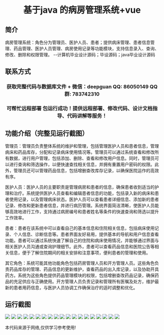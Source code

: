 <p><h1 align="center">基于java 的病房管理系统+vue</h1></p>

## 简介
病房管理系统：角色分为管理员、医护人员、患者；提供病床管理、患者信息管理、药品管理、医护人员管理、病房使用记录等功能模块，支持信息录入、查询、修改、删除和权限管理。    --计算机毕业设计源码；毕设源码；java毕业设计源码


## 联系方式
<p><h3 align="center">获取完整代码与数据库文件 + 微信：deepguan QQ: 86050149 QQ群: 783742310</h3></p>
<p><h3 align="center">可帮忙远程部署 包运行成功！提供远程部署、修改代码、设计文档指导、代码讲解等服务！</h3></p>

## 功能介绍（完整见运行截图）
管理员：管理员负责整体系统的维护和管理，包括管理医护人员和患者信息，管理病床和药品库存，分配和记录病床使用情况等。管理员可以通过系统查看和修改所有数据，进行用户管理，包括添加、删除、查看和修改用户信息。同时，管理员可以进行查询和筛选操作，以便快速查找相关信息，并拥有重置用户密码的权限。此外，管理员还可以管理药品信息，包括增删查改库存记录，以确保医院运作的高效有序。

医护人员：医护人员的主要职责是管理病房和患者的信息，确保患者收到适当的护理和治疗。系统提供医护人员查看和编辑患者信息的功能，包括录入新的病床和患者使用记录，以及管理病床状态。医护人员可以查看患者详细信息、添加新的患者记录、修改和更新患者信息，并进行病历管理。系统界面简洁清晰，使医护人员能够高效地进行工作，支持通过病房编号和患者姓名等条件的快速查询和筛选以提升工作效率。

患者：患者在该系统中可以查看自己的基本信息和住院相关信息，包括病床使用记录、个人信息、诊断信息等。患者界面友好易用，提供基本的导航和用户信息查看功能。患者可以通过系统快速了解自己的住院和病床使用情况，并能够通过界面与相关医护人员沟通或查询护理细节。此外，患者可以查看药品信息和医院公告等相关信息，便于了解住院期间的相关安排和注意事项，便利患者的管理和使用。

其它角色：系统可能其他功能角色包括药房管理人员和开方管理人员。这些角色负责药品库存的管理、药品信息的更新维护，查看药品的出入库记录，以及协助开具药方。系统为这些角色提供药品管理模块的权限，包括增删查改药品记录，确保药品的充足供应与正确使用。开方管理人员负责记录和管理所有医嘱及处方，维护最新的患者用药信息，与医护人员协调工作确保治疗的适时调整和优化。


## 运行截图
![](https://bs-1329754181.cos.ap-shanghai.myqcloud.com/ssm/WardManagementSystem/img/001.jpg)
![](https://bs-1329754181.cos.ap-shanghai.myqcloud.com/ssm/WardManagementSystem/img/002.jpg)
![](https://bs-1329754181.cos.ap-shanghai.myqcloud.com/ssm/WardManagementSystem/img/003.jpg)
![](https://bs-1329754181.cos.ap-shanghai.myqcloud.com/ssm/WardManagementSystem/img/004.jpg)
![](https://bs-1329754181.cos.ap-shanghai.myqcloud.com/ssm/WardManagementSystem/img/005.jpg)
![](https://bs-1329754181.cos.ap-shanghai.myqcloud.com/ssm/WardManagementSystem/img/006.jpg)
![](https://bs-1329754181.cos.ap-shanghai.myqcloud.com/ssm/WardManagementSystem/img/007.jpg)
![](https://bs-1329754181.cos.ap-shanghai.myqcloud.com/ssm/WardManagementSystem/img/008.jpg)
![](https://bs-1329754181.cos.ap-shanghai.myqcloud.com/ssm/WardManagementSystem/img/009.jpg)
![](https://bs-1329754181.cos.ap-shanghai.myqcloud.com/ssm/WardManagementSystem/img/010.jpg)
![](https://bs-1329754181.cos.ap-shanghai.myqcloud.com/ssm/WardManagementSystem/img/011.jpg)
![](https://bs-1329754181.cos.ap-shanghai.myqcloud.com/ssm/WardManagementSystem/img/012.jpg)
![](https://bs-1329754181.cos.ap-shanghai.myqcloud.com/ssm/WardManagementSystem/img/013.jpg)
![](https://bs-1329754181.cos.ap-shanghai.myqcloud.com/ssm/WardManagementSystem/img/014.jpg)
![](https://bs-1329754181.cos.ap-shanghai.myqcloud.com/ssm/WardManagementSystem/img/015.jpg)
![](https://bs-1329754181.cos.ap-shanghai.myqcloud.com/ssm/WardManagementSystem/img/016.jpg)
![](https://bs-1329754181.cos.ap-shanghai.myqcloud.com/ssm/WardManagementSystem/img/017.jpg)
![](https://bs-1329754181.cos.ap-shanghai.myqcloud.com/ssm/WardManagementSystem/img/018.jpg)
![](https://bs-1329754181.cos.ap-shanghai.myqcloud.com/ssm/WardManagementSystem/img/019.jpg)

<p>本代码来源于网络,仅供学习参考使用!</p>
